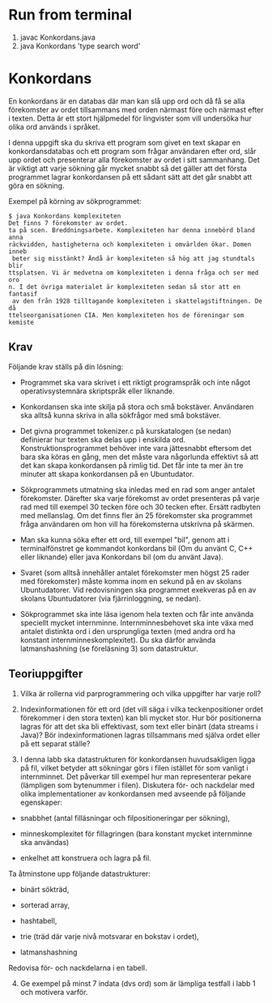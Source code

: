 # Run from terminal
1. javac Konkordans.java
2. java Konkordans 'type search word'

# Konkordans

En konkordans är en databas där man kan slå upp ord och då få se alla förekomster av ordet tillsammans med orden närmast före och närmast efter i texten. Detta är ett stort hjälpmedel för lingvister som vill undersöka hur olika ord används i språket.

I denna uppgift ska du skriva ett program som givet en text skapar en konkordansdatabas och ett program som frågar användaren efter ord, slår upp ordet och presenterar alla förekomster av ordet i sitt sammanhang. Det är viktigt att varje sökning går mycket snabbt så det gäller att det första programmet lagrar konkordansen på ett sådant sätt att det går snabbt att göra en sökning.

Exempel på körning av sökprogrammet:

```
$ java Konkordans komplexiteten
Det finns 7 förekomster av ordet.
ta på scen. Breddningsarbete. Komplexiteten har denna innebörd bland anna
räckvidden, hastigheterna och komplexiteten i omvärlden ökar. Domen inneb
 beter sig misstänkt? Ändå är komplexiteten så hög att jag stundtals blir
ttsplatsen. Vi är medvetna om komplexiteten i denna fråga och ser med oro
n. I det övriga materialet är komplexiteten sedan så stor att en fantasif
 av den från 1928 tilltagande komplexiteten i skattelagstiftningen. De då
ttelseorganisationen CIA. Men komplexiteten hos de föreningar som kemiste
```

## Krav
Följande krav ställs på din lösning:

* Programmet ska vara skrivet i ett riktigt programspråk och inte något operativsystemnära skriptspråk eller liknande.

* Konkordansen ska inte skilja på stora och små bokstäver. Användaren ska alltså kunna skriva in alla sökfrågor med små bokstäver.

* Det givna programmet tokenizer.c på kurskatalogen (se nedan) definierar hur texten ska delas upp i enskilda ord.
Konstruktionsprogrammet behöver inte vara jättesnabbt eftersom det bara ska köras en gång, men det måste vara någorlunda effektivt så att det kan skapa konkordansen på rimlig tid. Det får inte ta mer än tre minuter att skapa konkordansen på en Ubuntudator.

* Sökprogrammets utmatning ska inledas med en rad som anger antalet förekomster. Därefter ska varje förekomst av ordet presenteras på varje rad med till exempel 30 tecken före och 30 tecken efter. Ersätt radbyten med mellanslag. Om det finns fler än 25 förekomster ska programmet fråga användaren om hon vill ha förekomsterna utskrivna på skärmen.

* Man ska kunna söka efter ett ord, till exempel "bil", genom att i terminalfönstret ge kommandot konkordans bil (Om du använt C, C++ eller liknande) eller java Konkordans bil (om du använt Java). 

* Svaret (som alltså innehåller antalet förekomster men högst 25 rader med förekomster) måste komma inom en sekund på en av skolans Ubuntudatorer. Vid redovisningen ska programmet exekveras på en av skolans Ubuntudatorer (via fjärrinloggning, se nedan).

* Sökprogrammet ska inte läsa igenom hela texten och får inte använda speciellt mycket internminne. Internminnesbehovet ska inte växa med antalet distinkta ord i den ursprungliga texten (med andra ord ha konstant internminneskomplexitet). Du ska därför använda latmanshashning (se föreläsning 3) som datastruktur.

## Teoriuppgifter
1. Vilka är rollerna vid parprogrammering och vilka uppgifter har varje roll?
2. Indexinformationen för ett ord (det vill säga i vilka teckenpositioner ordet förekommer i den stora texten) kan bli mycket stor. Hur bör positionerna lagras för att det ska bli effektivast, som text eller binärt (data streams i Java)? Bör indexinformationen lagras tillsammans med själva ordet eller på ett separat ställe?

3. I denna labb ska datastrukturen för konkordansen huvudsakligen ligga på fil, vilket betyder att sökningar görs i filen istället för som vanligt i       internminnet. Det påverkar till exempel hur man representerar pekare (lämpligen som bytenummer i filen). Diskutera för- och nackdelar med olika   implementationer av konkordansen med avseende på följande egenskaper:

  * snabbhet (antal filläsningar och filpositioneringar per sökning),

  * minneskomplexitet för fillagringen (bara konstant mycket internminne ska användas)

  * enkelhet att konstruera och lagra på fil.

  Ta åtminstone upp följande datastrukturer:

  * binärt sökträd,

  * sorterad array,

  * hashtabell,

  * trie (träd där varje nivå motsvarar en bokstav i ordet),

  * latmanshashning

  Redovisa för- och nackdelarna i en tabell. 

4. Ge exempel på minst 7 indata (dvs ord) som är lämpliga testfall i labb 1 och motivera varför.


